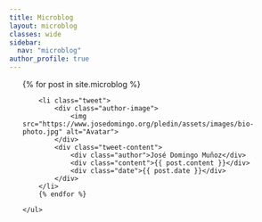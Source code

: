```yaml
---
title: Microblog
layout: microblog
classes: wide
sidebar:
  nav: "microblog"
author_profile: true
---
```

<div id="list-container">
    <ul id="infinite-list">
        {% for post in site.microblog %}
    
        <li class="tweet">
            <div class="author-image">
                <img src="https://www.josedomingo.org/pledin/assets/images/bio-photo.jpg" alt="Avatar">
            </div>
            <div class="tweet-content">
                <div class="author">José Domingo Muñoz</div>
                <div class="content">{{ post.content }}</div>
                <div class="date">{{ post.date }}</div>
            </div>
        </li>
        {% endfor %}
        
    </ul>
</div>



<script>
  // Número de elementos para agregar en cada carga
  const batchSize = 10;

  // Función para agregar elementos a la lista
  function addItems() {
    const list = document.getElementById('infinite-list');

    // Simulando carga de datos
    setTimeout(() => {
      // Obtener el último índice de la lista de posts
      const lastIndex = document.querySelectorAll('#infinite-list li').length;

      {% for post in site.microblog limit: batchSize %}
        const listItem = document.createElement('li');
        listItem.textContent = '{{ post.title }}';
        list.appendChild(listItem);
      {% endfor %}
    }, 500); // Simulación de tiempo de carga
  }

  // Listener para detectar el scroll
  window.addEventListener('scroll', () => {
    const { scrollTop, scrollHeight, clientHeight } = document.documentElement;
    if (scrollTop + clientHeight >= scrollHeight - 5) {
      // Agregar más elementos cuando se alcanza el final de la página
      addItems();
    }
  });

  // Agregar algunos elementos al cargar la página
  addItems();
</script>
